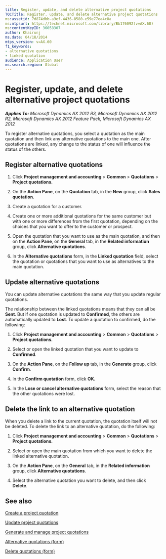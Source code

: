 ```yaml
---
title: Register, update, and delete alternative project quotations
TOCTitle: Register, update, and delete alternative project quotations
ms:assetid: 7d874dbb-a9ef-4436-8580-e59e77ea4c8a
ms:mtpsurl: https://technet.microsoft.com/library/Bb176092(v=AX.60)
ms:contentKeyID: 36058307
author: Khairunj
ms.date: 04/18/2014
mtps_version: v=AX.60
f1_keywords:
- alternative quotations
- linked quotation
audience: Application User
ms.search.region: Global
---
```


# Register, update, and delete alternative project quotations 


_**Applies To:** Microsoft Dynamics AX 2012 R3, Microsoft Dynamics AX 2012 R2, Microsoft Dynamics AX 2012 Feature Pack, Microsoft Dynamics AX 2012_

To register alternative quotations, you select a quotation as the main quotation and then link any alternative quotations to the main one. After quotations are linked, any change to the status of one will influence the status of the others.

## Register alternative quotations

1.  Click **Project management and accounting** \> **Common** \> **Quotations** \> **Project quotations**.

2.  On the **Action Pane**, on the **Quotation** tab, in the **New** group, click **Sales quotation**.

3.  Create a quotation for a customer.

4.  Create one or more additional quotations for the same customer but with one or more differences from the first quotation, depending on the choices that you want to offer to the customer or prospect.

5.  Open the quotation that you want to use as the main quotation, and then on the **Action Pane**, on the **General** tab, in the **Related information** group, click **Alternative quotations**.

6.  In the **Alternative quotations** form, in the **Linked quotation** field, select the quotation or quotations that you want to use as alternatives to the main quotation.

## Update alternative quotations

You can update alternative quotations the same way that you update regular quotations.

The relationship between the linked quotations means that they can all be **Sent**. But if one quotation is updated to **Confirmed**, the others are automatically updated to **Lost**. To update a quotation to confirmed, do the following:

1.  Click **Project management and accounting** \> **Common** \> **Quotations** \> **Project quotations**.

2.  Select or open the linked quotation that you want to update to **Confirmed**.

3.  On the **Action Pane**, on the **Follow up** tab, in the **Generate** group, click **Confirm**.

4.  In the **Confirm quotation** form, click **OK**.

5.  In the **Lose or cancel alternative quotations** form, select the reason that the other quotations were lost.

## Delete the link to an alternative quotation

When you delete a link to the current quotation, the quotation itself will not be deleted. To delete the link to an alternative quotation, do the following:

1.  Click **Project management and accounting** \> **Common** \> **Quotations** \> **Project quotations**.

2.  Select or open the main quotation from which you want to delete the linked alternative quotation.

3.  On the **Action Pane**, on the **General** tab, in the **Related information** group, click **Alternative quotations**.

4.  Select the alternative quotation you want to delete, and then click **Delete**.

## See also

[Create a project quotation](create-a-project-quotation.md)

[Update project quotations](update-project-quotations.md)

[Generate and manage project quotations](generate-and-manage-project-quotations.md)

[Alternative quotations (form)](https://technet.microsoft.com/library/aa550641\(v=ax.60\))

[Delete quotations (form)](https://technet.microsoft.com/library/aa556468\(v=ax.60\))

  


